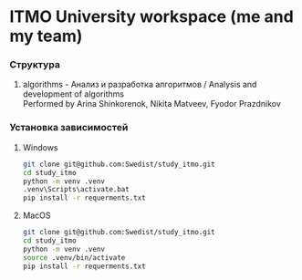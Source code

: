 ﻿# ITMO University workspace (me and my team)
 

### Структура

1. algorithms - Анализ и разработка алгоритмов / Analysis and development of algorithms \
   Performed by Arina Shinkorenok, Nikita Matveev, Fyodor Prazdnikov
 
### Установка зависимостей

1. Windows
    ```bash
    git clone git@github.com:Swedist/study_itmo.git
    cd study_itmo
    python -m venv .venv
    .venv\Scripts\activate.bat
    pip install -r requerments.txt
    ```

2. MacOS
    ```bash
    git clone git@github.com:Swedist/study_itmo.git
    cd study_itmo
    python -m venv .venv
    source .venv/bin/activate
    pip install -r requerments.txt
    ```
